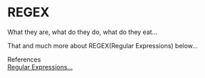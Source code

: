 # REGEX
What they are, what do they do, what do they eat...

That and much more about REGEX(Regular Expressions) below...


References <br/>
[Regular Expressions...](https://www.youtube.com/playlist?list=PL4cUxeGkcC9g6m_6Sld9Q4jzqdqHd2HiD)
